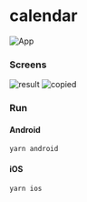 # calendar
![App](https://github.com/abscess/app-ideas-implementation/blob/master/password-generator/.gitassets/main.png)

### Screens
![result](https://github.com/abscess/app-ideas-implementation/blob/master/password-generator/.gitassets/result.png) ![copied](https://github.com/abscess/app-ideas-implementation/blob/master/password-generator/.gitassets/copied.png)

### Run

#### Android

```
yarn android
```

#### iOS

```
yarn ios
```